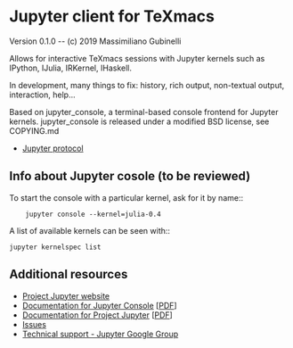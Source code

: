 # Jupyter client for TeXmacs

Version 0.1.0 -- (c) 2019 Massimiliano Gubinelli

Allows for interactive TeXmacs sessions with Jupyter kernels such as IPython, IJulia, IRKernel, IHaskell.

In development, many things to fix: history, rich output, non-textual output, interaction, help...

Based on jupyter_console, a terminal-based console frontend for Jupyter kernels.
jupyter_console is released under a modified BSD license, see COPYING.md

- [Jupyter protocol](https://jupyter-client.readthedocs.io/en/latest/messaging.html#messaging)


## Info about Jupyter cosole (to be reviewed)

To start the console with a particular kernel, ask for it by name::

```
    jupyter console --kernel=julia-0.4
```

A list of available kernels can be seen with::

    jupyter kernelspec list


## Additional resources
- [Project Jupyter website](https://jupyter.org)
- [Documentation for Jupyter Console](https://jupyter-console.readthedocs.io/en/latest/) [[PDF](https://media.readthedocs.org/pdf/jupyter-console/latest/jupyter-notebook.pdf)]
- [Documentation for Project Jupyter](https://jupyter.readthedocs.io/en/latest/index.html) [[PDF](https://media.readthedocs.org/pdf/jupyter/latest/jupyter.pdf)]
- [Issues](https://github.com/jupyter/jupyter_console/issues)
- [Technical support - Jupyter Google Group](https://groups.google.com/forum/#!forum/jupyter)

